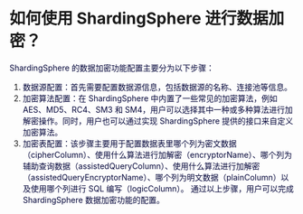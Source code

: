 # 如何使用 ShardingSphere 进行数据加密？
<font style="color:rgb(5, 7, 59);">ShardingSphere 的数据加密功能配置主要分为以下步骤：</font>
1. <font style="color:rgb(5, 7, 59);">数据源配置：首先需要配置数据源信息，包括数据源的名称、连接池等信息。</font>
2. <font style="color:rgb(5, 7, 59);">加密算法配置：在 ShardingSphere 中内置了一些常见的加密算法，例如 AES、MD5、RC4、SM3 和 SM4，用户可以选择其中一种或多种算法进行加解密操作。同时，用户也可以通过实现 ShardingSphere 提供的接口来自定义加密算法。</font>
3. <font style="color:rgb(5, 7, 59);">加密表配置：该步骤主要用于配置数据表里哪个列为密文数据（cipherColumn）、使用什么算法进行加解密（encryptorName）、哪个列为辅助查询数据（assistedQueryColumn）、使用什么算法进行加解密（assistedQueryEncryptorName）、哪个列为明文数据（plainColumn）以及使用哪个列进行 SQL 编写（logicColumn）。</font>
<font style="color:rgb(5, 7, 59);">通过以上步骤，用户可以完成 ShardingSphere 数据加密功能的配置。</font>

